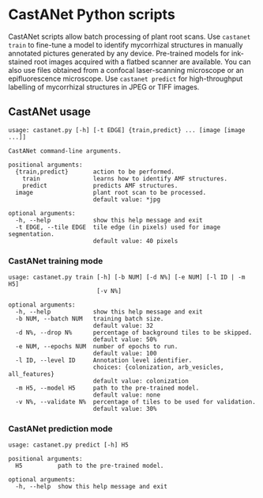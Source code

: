 # CastANet Python scripts

CastANet scripts allow batch processing of plant root scans.
Use `castanet train` to fine-tune a model to identify mycorrhizal structures
in manually annotated pictures generated by any device. 
Pre-trained models for ink-stained root
images acquired with a flatbed scanner are available.
You can also use files obtained from a confocal laser-scanning microscope or
an epifluorescence microscope.
Use `castanet predict` for high-throughput labelling of mycorrhizal
structures in JPEG or TIFF images.

## CastANet usage


```
usage: castanet.py [-h] [-t EDGE] {train,predict} ... [image [image ...]]

CastANet command-line arguments.

positional arguments:
  {train,predict}       action to be performed.
    train               learns how to identify AMF structures.
    predict             predicts AMF structures.
  image                 plant root scan to be processed.
                        default value: *jpg

optional arguments:
  -h, --help            show this help message and exit
  -t EDGE, --tile EDGE  tile edge (in pixels) used for image segmentation.
                        default value: 40 pixels
```

### CastANet training mode

```
usage: castanet.py train [-h] [-b NUM] [-d N%] [-e NUM] [-l ID | -m H5]
                         [-v N%]

optional arguments:
  -h, --help            show this help message and exit
  -b NUM, --batch NUM   training batch size.
                        default value: 32
  -d N%, --drop N%      percentage of background tiles to be skipped.
                        default value: 50%
  -e NUM, --epochs NUM  number of epochs to run.
                        default value: 100
  -l ID, --level ID     Annotation level identifier.
                        choices: {colonization, arb_vesicles, all_features}
                        default value: colonization
  -m H5, --model H5     path to the pre-trained model.
                        default value: none
  -v N%, --validate N%  percentage of tiles to be used for validation.
                        default value: 30%
```


### CastANet prediction mode

```
usage: castanet.py predict [-h] H5

positional arguments:
  H5          path to the pre-trained model.

optional arguments:
  -h, --help  show this help message and exit
```
